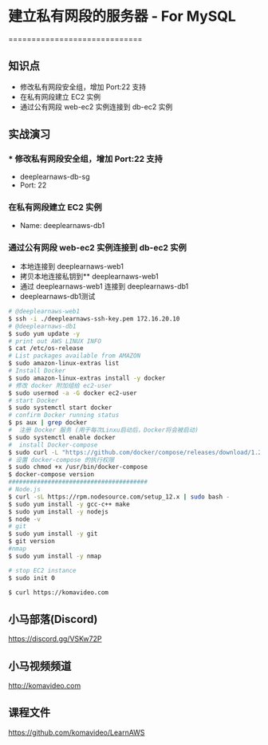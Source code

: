 # 建立私有网段的服务器 - For MySQL

=============================

## 知识点

* 修改私有网段安全组，增加 Port:22 支持
* 在私有网段建立 EC2 实例
* 通过公有网段 web-ec2 实例连接到 db-ec2 实例

## 实战演习

### * 修改私有网段安全组，增加 Port:22 支持

* deeplearnaws-db-sg
* Port: 22

### 在私有网段建立 EC2 实例

* Name: deeplearnaws-db1

### 通过公有网段 web-ec2 实例连接到 db-ec2 实例

* 本地连接到 deeplearnaws-web1
* 拷贝本地连接私钥到** deeplearnaws-web1
* 通过 deeplearnaws-web1 连接到 deeplearnaws-db1
* deeplearnaws-db1测试

```bash
# @deeplearnaws-web1
$ ssh -i ./deeplearnaws-ssh-key.pem 172.16.20.10
# @deeplearnaws-db1
$ sudo yum update -y
# print out AWS LINUX INFO
$ cat /etc/os-release
# List packages available from AMAZON
$ sudo amazon-linux-extras list
# Install Docker
$ sudo amazon-linux-extras install -y docker
# 修改 docker 附加组给 ec2-user
$ sudo usermod -a -G docker ec2-user
# start Docker
$ sudo systemctl start docker
# confirm Docker running status
$ ps aux | grep docker
#  注册 Docker 服务 (用于每次Linxu启动后，Docker将会被启动)
$ sudo systemctl enable docker
#  install Docker-compose
$ sudo curl -L "https://github.com/docker/compose/releases/download/1.27.4/docker-compose-$(uname -s)-$(uname -m)" -o /usr/bin/docker-compose
# 设置 docker-compose 的执行权限
$ sudo chmod +x /usr/bin/docker-compose
$ docker-compose version
#######################################
# Node.js
$ curl -sL https://rpm.nodesource.com/setup_12.x | sudo bash -
$ sudo yum install -y gcc-c++ make
$ sudo yum install -y nodejs
$ node -v
# git
$ sudo yum install -y git
$ git version
#nmap
$ sudo yum install -y nmap

# stop EC2 instance
$ sudo init 0

$ curl https://komavideo.com
```

## 小马部落(Discord)

https://discord.gg/VSKw72P

## 小马视频频道

http://komavideo.com

## 课程文件

https://github.com/komavideo/LearnAWS
